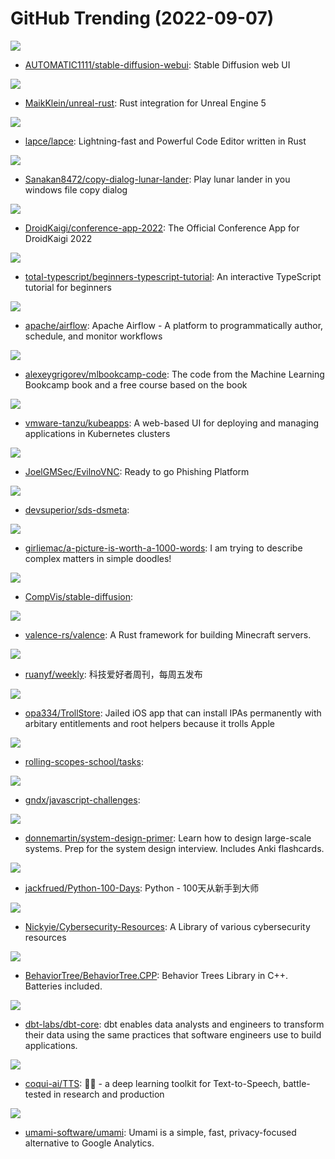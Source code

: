 # GitHub Trending (2022-09-07)

![](https://img.shields.io/badge/Python-New%20173-green?style=flat-square&logo=appveyor)
- [AUTOMATIC1111/stable-diffusion-webui](https://github.com/AUTOMATIC1111/stable-diffusion-webui): Stable Diffusion web UI

![](https://img.shields.io/badge/Rust-New%20147-green?style=flat-square&logo=appveyor)
- [MaikKlein/unreal-rust](https://github.com/MaikKlein/unreal-rust): Rust integration for Unreal Engine 5

![](https://img.shields.io/badge/Rust-New%20463-green?style=flat-square&logo=appveyor)
- [lapce/lapce](https://github.com/lapce/lapce): Lightning-fast and Powerful Code Editor written in Rust

![](https://img.shields.io/badge/C%23-New%20343-green?style=flat-square&logo=appveyor)
- [Sanakan8472/copy-dialog-lunar-lander](https://github.com/Sanakan8472/copy-dialog-lunar-lander): Play lunar lander in you windows file copy dialog

![](https://img.shields.io/badge/Kotlin-New%2034-green?style=flat-square&logo=appveyor)
- [DroidKaigi/conference-app-2022](https://github.com/DroidKaigi/conference-app-2022): The Official Conference App for DroidKaigi 2022

![](https://img.shields.io/badge/TypeScript-New%20177-green?style=flat-square&logo=appveyor)
- [total-typescript/beginners-typescript-tutorial](https://github.com/total-typescript/beginners-typescript-tutorial): An interactive TypeScript tutorial for beginners

![](https://img.shields.io/badge/Python-New%2035-green?style=flat-square&logo=appveyor)
- [apache/airflow](https://github.com/apache/airflow): Apache Airflow - A platform to programmatically author, schedule, and monitor workflows

![](https://img.shields.io/badge/Jupyter%20Notebook-New%2094-green?style=flat-square&logo=appveyor)
- [alexeygrigorev/mlbookcamp-code](https://github.com/alexeygrigorev/mlbookcamp-code): The code from the Machine Learning Bookcamp book and a free course based on the book

![](https://img.shields.io/badge/Go-New%20137-green?style=flat-square&logo=appveyor)
- [vmware-tanzu/kubeapps](https://github.com/vmware-tanzu/kubeapps): A web-based UI for deploying and managing applications in Kubernetes clusters

![](https://img.shields.io/badge/JavaScript-New%2047-green?style=flat-square&logo=appveyor)
- [JoelGMSec/EvilnoVNC](https://github.com/JoelGMSec/EvilnoVNC): Ready to go Phishing Platform

![](https://img.shields.io/badge/none-New%2020-green?style=flat-square&logo=appveyor)
- [devsuperior/sds-dsmeta](https://github.com/devsuperior/sds-dsmeta): 

![](https://img.shields.io/badge/none-New%20243-green?style=flat-square&logo=appveyor)
- [girliemac/a-picture-is-worth-a-1000-words](https://github.com/girliemac/a-picture-is-worth-a-1000-words): I am trying to describe complex matters in simple doodles!

![](https://img.shields.io/badge/Jupyter%20Notebook-New%201-green?style=flat-square&logo=appveyor)
- [CompVis/stable-diffusion](https://github.com/CompVis/stable-diffusion): 

![](https://img.shields.io/badge/Rust-New%20259-green?style=flat-square&logo=appveyor)
- [valence-rs/valence](https://github.com/valence-rs/valence): A Rust framework for building Minecraft servers.

![](https://img.shields.io/badge/none-New%20137-green?style=flat-square&logo=appveyor)
- [ruanyf/weekly](https://github.com/ruanyf/weekly): 科技爱好者周刊，每周五发布

![](https://img.shields.io/badge/C-New%20155-green?style=flat-square&logo=appveyor)
- [opa334/TrollStore](https://github.com/opa334/TrollStore): Jailed iOS app that can install IPAs permanently with arbitary entitlements and root helpers because it trolls Apple

![](https://img.shields.io/badge/JavaScript-New%2015-green?style=flat-square&logo=appveyor)
- [rolling-scopes-school/tasks](https://github.com/rolling-scopes-school/tasks): 

![](https://img.shields.io/badge/JavaScript-New%2013-green?style=flat-square&logo=appveyor)
- [gndx/javascript-challenges](https://github.com/gndx/javascript-challenges): 

![](https://img.shields.io/badge/Python-New%20129-green?style=flat-square&logo=appveyor)
- [donnemartin/system-design-primer](https://github.com/donnemartin/system-design-primer): Learn how to design large-scale systems. Prep for the system design interview. Includes Anki flashcards.

![](https://img.shields.io/badge/Python-New%20153-green?style=flat-square&logo=appveyor)
- [jackfrued/Python-100-Days](https://github.com/jackfrued/Python-100-Days): Python - 100天从新手到大师

![](https://img.shields.io/badge/none-New%2026-green?style=flat-square&logo=appveyor)
- [Nickyie/Cybersecurity-Resources](https://github.com/Nickyie/Cybersecurity-Resources): A Library of various cybersecurity resources

![](https://img.shields.io/badge/C%2B%2B-New%2042-green?style=flat-square&logo=appveyor)
- [BehaviorTree/BehaviorTree.CPP](https://github.com/BehaviorTree/BehaviorTree.CPP): Behavior Trees Library in C++. Batteries included.

![](https://img.shields.io/badge/Python-New%2049-green?style=flat-square&logo=appveyor)
- [dbt-labs/dbt-core](https://github.com/dbt-labs/dbt-core): dbt enables data analysts and engineers to transform their data using the same practices that software engineers use to build applications.

![](https://img.shields.io/badge/Python-New%2060-green?style=flat-square&logo=appveyor)
- [coqui-ai/TTS](https://github.com/coqui-ai/TTS): 🐸💬 - a deep learning toolkit for Text-to-Speech, battle-tested in research and production

![](https://img.shields.io/badge/JavaScript-New%20103-green?style=flat-square&logo=appveyor)
- [umami-software/umami](https://github.com/umami-software/umami): Umami is a simple, fast, privacy-focused alternative to Google Analytics.

